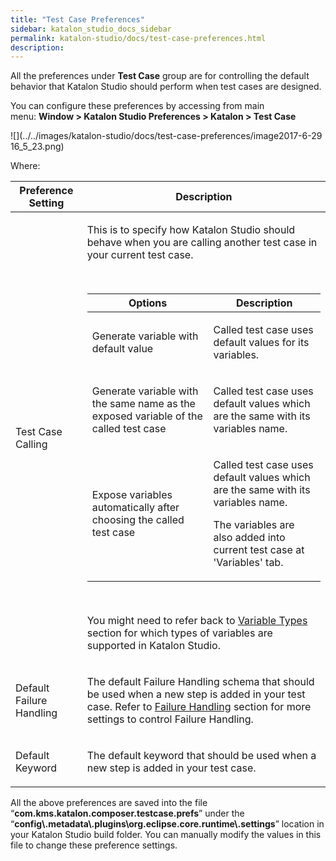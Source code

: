 ```yaml
---
title: "Test Case Preferences" 
sidebar: katalon_studio_docs_sidebar
permalink: katalon-studio/docs/test-case-preferences.html 
description: 
---
```

All the preferences under **Test Case** group are for controlling the default behavior that Katalon Studio should perform when test cases are designed.

You can configure these preferences by accessing from main menu: **Window > Katalon Studio Preferences > Katalon > Test Case**

![](../../images/katalon-studio/docs/test-case-preferences/image2017-6-29 16_5_23.png)

Where:

<table><thead><tr><th>Preference Setting</th><th>Description</th></tr></thead><tbody><tr><td><p>Test Case Calling</p></td><td><p>This is to specify how Katalon Studio should behave when you are calling another test case in your current test case.</p><p>&nbsp;</p><div class="table-wrap"><table><thead><tr><th>Options</th><th>Description</th></tr></thead><tbody><tr><td><p>Generate variable with default value</p></td><td><p>Called test case uses default values for its variables.</p></td></tr><tr><td><p>Generate variable with the same name as the exposed variable of the called test case</p></td><td><p>Called test case uses default values which are the same with its variables name.</p></td></tr><tr><td><p>Expose variables automatically after choosing the called test case</p></td><td><p>Called test case uses default values which are the same with its variables name.</p><p>The variables are also added into current test case at 'Variables' tab.</p></td></tr></tbody></table></div><p>&nbsp;</p><p>You might need to refer back to <a href="/display/KD/Variable+Types">Variable Types</a> section for which types of variables are supported in Katalon Studio.</p></td></tr><tr><td><p>Default Failure Handling</p></td><td><p>The default Failure Handling schema that should be used when a new step is added in your test case. Refer to <a href="/display/KD/Failure+Handling">Failure Handling</a> section for more settings to control Failure Handling.</p></td></tr><tr><td><p>Default Keyword</p></td><td><p>The default keyword that should be used when a new step is added in your test case.</p></td></tr></tbody></table>

All the above preferences are saved into the file “**com.kms.katalon.composer.testcase.prefs**” under the “**config\\.metadata\\.plugins\\org.eclipse.core.runtime\\.settings**” location in your Katalon Studio build folder. You can manually modify the values in this file to change these preference settings.